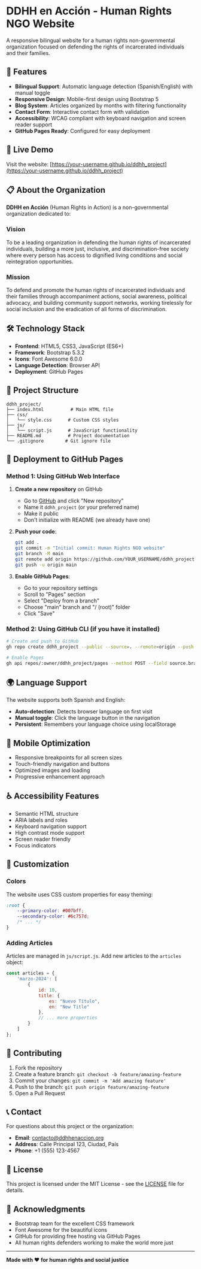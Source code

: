 # DDHH en Acción - Human Rights NGO Website

A responsive bilingual website for a human rights non-governmental organization focused on defending the rights of incarcerated individuals and their families.

## 🌟 Features

- **Bilingual Support**: Automatic language detection (Spanish/English) with manual toggle
- **Responsive Design**: Mobile-first design using Bootstrap 5
- **Blog System**: Articles organized by months with filtering functionality
- **Contact Form**: Interactive contact form with validation
- **Accessibility**: WCAG compliant with keyboard navigation and screen reader support
- **GitHub Pages Ready**: Configured for easy deployment

## 🚀 Live Demo

Visit the website: [https://your-username.github.io/ddhh_project](https://your-username.github.io/ddhh_project)

## 📋 About the Organization

**DDHH en Acción** (Human Rights in Action) is a non-governmental organization dedicated to:

### Vision
To be a leading organization in defending the human rights of incarcerated individuals, building a more just, inclusive, and discrimination-free society where every person has access to dignified living conditions and social reintegration opportunities.

### Mission
To defend and promote the human rights of incarcerated individuals and their families through accompaniment actions, social awareness, political advocacy, and building community support networks, working tirelessly for social inclusion and the eradication of all forms of discrimination.

## 🛠️ Technology Stack

- **Frontend**: HTML5, CSS3, JavaScript (ES6+)
- **Framework**: Bootstrap 5.3.2
- **Icons**: Font Awesome 6.0.0
- **Language Detection**: Browser API
- **Deployment**: GitHub Pages

## 📁 Project Structure

```
ddhh_project/
├── index.html          # Main HTML file
├── css/
│   └── style.css      # Custom CSS styles
├── js/
│   └── script.js      # JavaScript functionality
├── README.md          # Project documentation
└── .gitignore        # Git ignore file
```

## 🚀 Deployment to GitHub Pages

### Method 1: Using GitHub Web Interface

1. **Create a new repository** on GitHub
   - Go to [GitHub](https://github.com) and click "New repository"
   - Name it `ddhh_project` (or your preferred name)
   - Make it public
   - Don't initialize with README (we already have one)

2. **Push your code**:
   ```bash
   git add .
   git commit -m "Initial commit: Human Rights NGO website"
   git branch -M main
   git remote add origin https://github.com/YOUR_USERNAME/ddhh_project.git
   git push -u origin main
   ```

3. **Enable GitHub Pages**:
   - Go to your repository settings
   - Scroll to "Pages" section
   - Select "Deploy from a branch"
   - Choose "main" branch and "/ (root)" folder
   - Click "Save"

### Method 2: Using GitHub CLI (if you have it installed)

```bash
# Create and push to GitHub
gh repo create ddhh_project --public --source=. --remote=origin --push

# Enable Pages
gh api repos/:owner/ddhh_project/pages --method POST --field source.branch=main --field source.path=/
```

## 🌍 Language Support

The website supports both Spanish and English:

- **Auto-detection**: Detects browser language on first visit
- **Manual toggle**: Click the language button in the navigation
- **Persistent**: Remembers your language choice using localStorage

## 📱 Mobile Optimization

- Responsive breakpoints for all screen sizes
- Touch-friendly navigation and buttons
- Optimized images and loading
- Progressive enhancement approach

## ♿ Accessibility Features

- Semantic HTML structure
- ARIA labels and roles
- Keyboard navigation support
- High contrast mode support
- Screen reader friendly
- Focus indicators

## 🎨 Customization

### Colors
The website uses CSS custom properties for easy theming:

```css
:root {
    --primary-color: #007bff;
    --secondary-color: #6c757d;
    /* ... */
}
```

### Adding Articles
Articles are managed in `js/script.js`. Add new articles to the `articles` object:

```javascript
const articles = {
    'marzo-2024': [
        {
            id: 10,
            title: {
                es: "Nuevo Título",
                en: "New Title"
            },
            // ... more properties
        }
    ]
};
```

## 🤝 Contributing

1. Fork the repository
2. Create a feature branch: `git checkout -b feature/amazing-feature`
3. Commit your changes: `git commit -m 'Add amazing feature'`
4. Push to the branch: `git push origin feature/amazing-feature`
5. Open a Pull Request

## 📞 Contact

For questions about this project or the organization:

- **Email**: contacto@ddhhenaccion.org
- **Address**: Calle Principal 123, Ciudad, País
- **Phone**: +1 (555) 123-4567

## 📄 License

This project is licensed under the MIT License - see the [LICENSE](LICENSE) file for details.

## 🙏 Acknowledgments

- Bootstrap team for the excellent CSS framework
- Font Awesome for the beautiful icons
- GitHub for providing free hosting via GitHub Pages
- All human rights defenders working to make the world more just

---

**Made with ❤️ for human rights and social justice**
